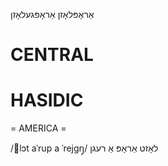 אַראָפּלאָזן
אַראָפּגעלאָזן

CENTRAL
========

HASIDIC
=======
= AMERICA = 

/lɔt aˈrup a ˈrejgŋ̩/ לאָזט אַראָפּ אַ רעגן